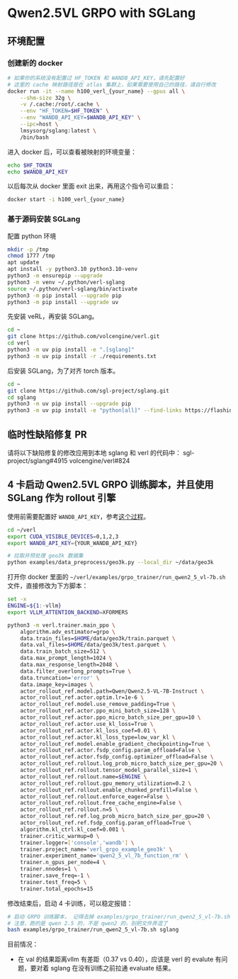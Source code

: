 # Qwen2.5VL GRPO with SGLang

## 环境配置

### 创建新的 docker

```bash
# 如果你的系统没有配置过 HF_TOKEN 和 WANDB_API_KEY，请先配置好
# 这里的 cache 映射路径是在 atlas 集群上，如果需要使用自己的路径，请自行修改
docker run -it --name h100_verl_{your_name} --gpus all \
    --shm-size 32g \
    -v /.cache:/root/.cache \
    --env "HF_TOKEN=$HF_TOKEN" \
    --env "WANDB_API_KEY=$WANDB_API_KEY" \
    --ipc=host \
    lmsysorg/sglang:latest \
    /bin/bash
```

进入 docker 后，可以查看被映射的环境变量：

```bash
echo $HF_TOKEN
echo $WANDB_API_KEY
```

以后每次从 docker 里面 exit 出来，再用这个指令可以重启：

```bash
docker start -i h100_verl_{your_name}
```

### 基于源码安装 SGLang

配置 python 环境

```bash
mkdir -p /tmp
chmod 1777 /tmp
apt update
apt install -y python3.10 python3.10-venv
python3 -m ensurepip --upgrade
python3 -m venv ~/.python/verl-sglang
source ~/.python/verl-sglang/bin/activate
python3 -m pip install --upgrade pip
python3 -m pip install --upgrade uv
```

先安装 veRL，再安装 SGLang。

```bash
cd ~
git clone https://github.com/volcengine/verl.git
cd verl
python3 -m uv pip install -e ".[sglang]"
python3 -m uv pip install -r ./requirements.txt
```

后安装 SGLang，为了对齐 torch 版本。

```bash
cd ~
git clone https://github.com/sgl-project/sglang.git
cd sglang
python3 -m uv pip install --upgrade pip
python3 -m uv pip install -e "python[all]" --find-links https://flashinfer.ai/whl/cu124/torch2.5/flashinfer-python
```

## 临时性缺陷修复 PR
请将以下缺陷修复的修改应用到本地 sglang 和 verl 的代码中：
sgl-project/sglang#4915
volcengine/verl#824

## 4 卡启动 Qwen2.5VL GRPO 训练脚本，并且使用 SGLang 作为 rollout 引擎

使用前需要配置好 `WANDB_API_KEY`，参考[这个过程](https://community.wandb.ai/t/where-can-i-find-the-api-token-for-my-project/7914)。

```bash
cd ~/verl
export CUDA_VISIBLE_DEVICES=0,1,2,3
export WANDB_API_KEY={YOUR_WANDB_API_KEY}

# 拉取并预处理 geo3k 数据集
python examples/data_preprocess/geo3k.py --local_dir ~/data/geo3k
```

打开你 docker 里面的 `~/verl/examples/grpo_trainer/run_qwen2_5_vl-7b.sh` 文件，直接修改为下方脚本：

```bash
set -x
ENGINE=${1:-vllm}
export VLLM_ATTENTION_BACKEND=XFORMERS

python3 -m verl.trainer.main_ppo \
    algorithm.adv_estimator=grpo \
    data.train_files=$HOME/data/geo3k/train.parquet \
    data.val_files=$HOME/data/geo3k/test.parquet \
    data.train_batch_size=512 \
    data.max_prompt_length=1024 \
    data.max_response_length=2048 \
    data.filter_overlong_prompts=True \
    data.truncation='error' \
    data.image_key=images \
    actor_rollout_ref.model.path=Qwen/Qwen2.5-VL-7B-Instruct \
    actor_rollout_ref.actor.optim.lr=1e-6 \
    actor_rollout_ref.model.use_remove_padding=True \
    actor_rollout_ref.actor.ppo_mini_batch_size=128 \
    actor_rollout_ref.actor.ppo_micro_batch_size_per_gpu=10 \
    actor_rollout_ref.actor.use_kl_loss=True \
    actor_rollout_ref.actor.kl_loss_coef=0.01 \
    actor_rollout_ref.actor.kl_loss_type=low_var_kl \
    actor_rollout_ref.model.enable_gradient_checkpointing=True \
    actor_rollout_ref.actor.fsdp_config.param_offload=False \
    actor_rollout_ref.actor.fsdp_config.optimizer_offload=False \
    actor_rollout_ref.rollout.log_prob_micro_batch_size_per_gpu=20 \
    actor_rollout_ref.rollout.tensor_model_parallel_size=1 \
    actor_rollout_ref.rollout.name=$ENGINE \
    actor_rollout_ref.rollout.gpu_memory_utilization=0.2 \
    actor_rollout_ref.rollout.enable_chunked_prefill=False \
    actor_rollout_ref.rollout.enforce_eager=False \
    actor_rollout_ref.rollout.free_cache_engine=False \
    actor_rollout_ref.rollout.n=5 \
    actor_rollout_ref.ref.log_prob_micro_batch_size_per_gpu=20 \
    actor_rollout_ref.ref.fsdp_config.param_offload=True \
    algorithm.kl_ctrl.kl_coef=0.001 \
    trainer.critic_warmup=0 \
    trainer.logger=['console','wandb'] \
    trainer.project_name='verl_grpo_example_geo3k' \
    trainer.experiment_name='qwen2_5_vl_7b_function_rm' \
    trainer.n_gpus_per_node=4 \
    trainer.nnodes=1 \
    trainer.save_freq=-1 \
    trainer.test_freq=5 \
    trainer.total_epochs=15
```

修改结束后，启动 4 卡训练，可以稳定报错：

```bash
# 启动 GRPO 训练脚本， 记得去掉 examples/grpo_trainer/run_qwen2_5_vl-7b.sh 结尾的 $@
# 注意，跑的是 qwen 2.5 的，不是 qwen2 的，别把文件弄混了
bash examples/grpo_trainer/run_qwen2_5_vl-7b.sh sglang
```

目前情况：

- 在 val 的结果距离vllm 有差距（0.37 vs 0.40），应该是 verl 的 evalute 有问题，要对着 sglang 在没有训练之前拉通 evaluate 结果。
